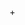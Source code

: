 <!DOCTYPE html>
<html lang="uk">
+ <head>
    <meta charset="UTF-8">
    <meta http-equiv="X-UA-Compatible" content="IE=edge'>
    <meta name="viewport" content="width=device-width, initial-scale=1.0'>
    <title>Marазин пончиків</title>
</head>
+ <style>
+ /* Стиль пиши тут:) */
</style>
 <body>
 <h1>Світ пончиків</h1>
<img src="/uploads/2023/02/donut.png">
 </body>
 </html>
